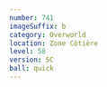 ```yaml
---
number: 741
imageSuffix: b
category: Overworld
location: Zone Côtière
level: 58
version: SC
ball: quick
---
```

